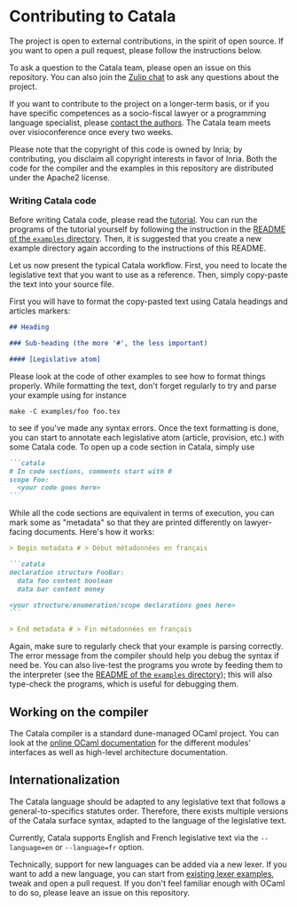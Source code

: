 # Contributing to Catala

The project is open to external contributions, in the spirit of open source.
If you want to open a pull request, please follow the instructions below.

To ask a question to the Catala team, please open an issue on this repository.
You can also join the [Zulip chat](https://zulip.catala-lang.org/) to ask
any questions about the project.

If you want to contribute to the project on a longer-term basis, or if you have
specific competences as a socio-fiscal lawyer or a programming language specialist,
please [contact the authors](mailto:contact@catala-lang.org).
The Catala team meets over visioconference once every two weeks.

Please note that the copyright of this code is owned by Inria;
by contributing, you disclaim all copyright interests in favor of Inria.
Both the code for the compiler and the examples in this repository are
distributed under the Apache2 license.

### Writing Catala code

Before writing Catala code, please read the
[tutorial](https://catala-lang.org/en/examples/tutorial). You can run the
programs of the tutorial yourself by following the instruction in the
[README of the `examples` directory](examples/README.md). Then, it is suggested
that you create a new example directory again according to the instructions of
this README.

Let us now present the typical Catala workflow. First, you need to locate
the legislative text that you want to use as a reference. Then, simply
copy-paste the text into your source file.

First you will have to format the copy-pasted text using Catala headings
and articles markers:

```markdown
## Heading

### Sub-heading (the more '#', the less important)

#### [Legislative atom]
```

Please look at the code of other examples to see how to format things properly.
While formatting the text, don't forget regularly to try and parse your example
using for instance


```
make -C examples/foo foo.tex
```

to see if you've made any syntax errors. Once the text formatting is done, you
can start to annotate each legislative atom (article, provision, etc.) with
some Catala code. To open up a code section in Catala, simply use

~~~markdown
```catala
# In code sections, comments start with #
scope Foo:
  <your code goes here>
```
~~~

While all the code sections are equivalent in terms of execution, you can
mark some as "metadata" so that they are printed differently on lawyer-facing
documents. Here's how it works:

~~~markdown
> Begin metadata # > Début métadonnées en français

```catala
declaration structure FooBar:
  data foo content boolean
  data bar content money

<your structure/enumeration/scope declarations goes here>
```

> End metadata # > Fin métadonnées en français
~~~

Again, make sure to regularly check that your example is parsing correctly. The error message from the compiler should help you debug the syntax if need be. You can also
live-test the programs you wrote by feeding them to the interpreter
(see the [README of the `examples` directory](examples/README.md)); this will
also type-check the programs, which is useful for debugging them.

## Working on the compiler

The Catala compiler is a standard dune-managed OCaml project.
You can look at the
[online OCaml documentation](https://catala-lang.org/ocaml_docs/) for the
different modules' interfaces as well as high-level architecture documentation.

## Internationalization

The Catala language should be adapted to any legislative text that follows a
general-to-specifics statutes order. Therefore, there exists  multiple versions
of the Catala surface syntax, adapted to the language of the legislative text.

Currently, Catala supports English and French legislative text via the
`--language=en` or `--language=fr` option.

Technically, support for new languages can be added via a new lexer. If you want
to add a new language, you can start from
[existing lexer examples](src/catala/catala_surface/lexer_fr.ml), tweak and open
a pull request. If you don't feel familiar enough with OCaml to do so, please
leave an issue on this repository.
